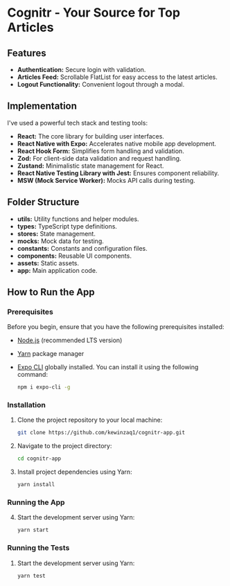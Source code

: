 # Cognitr - Your Source for Top Articles

## Features

- **Authentication:** Secure login with validation.
- **Articles Feed:** Scrollable FlatList for easy access to the latest articles.
- **Logout Functionality:** Convenient logout through a modal.

## Implementation

I've used a powerful tech stack and testing tools:

- **React:** The core library for building user interfaces.
- **React Native with Expo:** Accelerates native mobile app development.
- **React Hook Form:** Simplifies form handling and validation.
- **Zod:** For client-side data validation and request handling.
- **Zustand:** Minimalistic state management for React.
- **React Native Testing Library with Jest:** Ensures component reliability.
- **MSW (Mock Service Worker):** Mocks API calls during testing.

## Folder Structure

- **utils:** Utility functions and helper modules.
- **types:** TypeScript type definitions.
- **stores:** State management.
- **mocks:** Mock data for testing.
- **constants:** Constants and configuration files.
- **components:** Reusable UI components.
- **assets:** Static assets.
- **app:** Main application code.

## How to Run the App

### Prerequisites

Before you begin, ensure that you have the following prerequisites installed:

- [Node.js](https://nodejs.org/) (recommended LTS version)
- [Yarn](https://yarnpkg.com/) package manager
- [Expo CLI](https://docs.expo.dev/get-started/installation/) globally
  installed. You can install it using the following command:

  ```bash
  npm i expo-cli -g
  ```

### Installation

1. Clone the project repository to your local machine:

   ```bash
   git clone https://github.com/kewinzaq1/cognitr-app.git
   ```

2. Navigate to the project directory:

   ```bash
   cd cognitr-app
   ```

3. Install project dependencies using Yarn:

   ```bash
   yarn install
   ```

### Running the App

4. Start the development server using Yarn:

   ```bash
   yarn start
   ```

### Running the Tests

1. Start the development server using Yarn:

   ```bash
   yarn test
   ```
